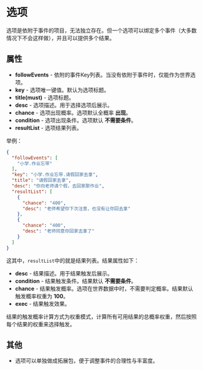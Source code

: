 # 选项

选项是依附于事件的项目，无法独立存在。但一个选项可以绑定多个事件（大多数情况下不会这样做），并且可以提供多个结果。

## 属性

- __followEvents__ - 依附的事件Key列表。当没有依附于事件时，仅能作为世界选项。
- __key__ - 选项唯一键值。默认为选项标题。
- __title(must)__ - 选项标题。
- __desc__ - 选项描述。用于选择选项后展示。
- __chance__ - 选项出现概率。选项默认全概率 __出现__。
- __condition__ - 选项出现条件。选项默认 __不需要条件__。
- __resultList__ - 选项结果列表。

举例：

```json
{
  "followEvents": [
    "小学.作业忘带"
  ],
  "key": "小学.作业忘带.请假回家去拿",
  "title": "请假回家去拿",
  "desc": "你向老师请个假，去回家那作业",
  "resultList": [
    {
      "chance": "400",
      "desc": "老师希望你下次注意，也没有让你回去拿"
    },
    {
      "chance": "400",
      "desc": "老师同意你回家去拿了"
    }
  ]
}
```

这其中，`resultList`中的就是结果列表。结果属性如下：

- __desc__ - 结果描述。用于结果触发后展示。
- __condition__ - 结果触发条件。结果默认 __不需要条件__。
- __chance__ - 结果触发概率。选项在世界数据中时，不需要判定概率。结果默认触发概率权重为 __100__。
- __exec__ - 结果触发效果。

结果的触发概率计算方式为权重模式，计算所有可用结果的总概率权重，然后按照每个结果的权重来选择触发。

## 其他

- 选项可以单独做成拓展包，便于调整事件的合理性与丰富度。